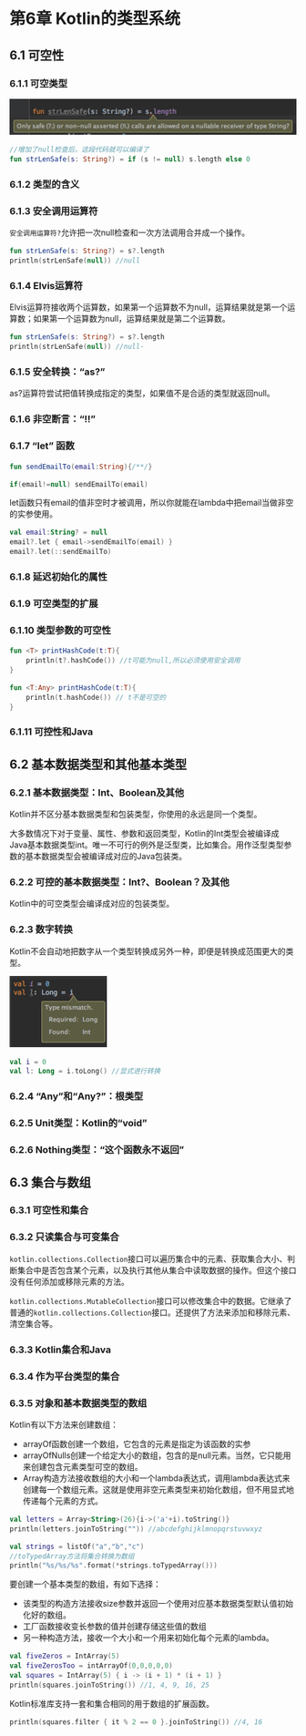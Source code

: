 # 第6章 Kotlin的类型系统

## 6.1 可空性

### 6.1.1 可空类型

![](.gitbook/assets/image%20%284%29.png)

```kotlin
//增加了null检查后，这段代码就可以编译了
fun strLenSafe(s: String?) = if (s != null) s.length else 0
```

### 6.1.2 类型的含义

### 6.1.3 安全调用运算符

`安全调用运算符?`允许把一次null检查和一次方法调用合并成一个操作。

```kotlin
fun strLenSafe(s: String?) = s?.length
println(strLenSafe(null)) //null
```

### 6.1.4 Elvis运算符

Elvis运算符接收两个运算数，如果第一个运算数不为null，运算结果就是第一个运算数；如果第一个运算数为null，运算结果就是第二个运算数。

```kotlin
fun strLenSafe(s: String?) = s?.length
println(strLenSafe(null)) //null·
```

### 6.1.5 安全转换：“as?”

as?运算符尝试把值转换成指定的类型，如果值不是合适的类型就返回null。

### 6.1.6 非空断言：“!!”

### 6.1.7 “let” 函数

```kotlin
fun sendEmailTo(email:String){/**/}
```

```kotlin
if(email!=null) sendEmailTo(email)
```

let函数只有email的值非空时才被调用，所以你就能在lambda中把email当做非空的实参使用。

```kotlin
val email:String? = null
email?.let { email->sendEmailTo(email) }
email?.let(::sendEmailTo)
```

### 6.1.8 延迟初始化的属性

### 6.1.9 可空类型的扩展

### 6.1.10 类型参数的可空性

```kotlin
fun <T> printHashCode(t:T){
    println(t?.hashCode()) //t可能为null,所以必须使用安全调用
}
```

```kotlin
fun <T:Any> printHashCode(t:T){
    println(t.hashCode()) // t不是可空的
}
```

### 6.1.11 可控性和Java

## 6.2 基本数据类型和其他基本类型

### 6.2.1 基本数据类型：Int、Boolean及其他

Kotlin并不区分基本数据类型和包装类型，你使用的永远是同一个类型。

大多数情况下对于变量、属性、参数和返回类型，Kotlin的Int类型会被编译成Java基本数据类型int。唯一不可行的例外是泛型类，比如集合。用作泛型类型参数的基本数据类型会被编译成对应的Java包装类。

### 6.2.2 可控的基本数据类型：Int?、Boolean？及其他

Kotlin中的可空类型会编译成对应的包装类型。

### 6.2.3 数字转换

Kotlin不会自动地把数字从一个类型转换成另外一种，即便是转换成范围更大的类型。

![](.gitbook/assets/image%20%285%29.png)

```kotlin
val i = 0
val l: Long = i.toLong() //显式进行转换
```

### 6.2.4 “Any”和“Any?”：根类型

### 6.2.5 Unit类型：Kotlin的“void”

### 6.2.6 Nothing类型：“这个函数永不返回”

## 6.3 集合与数组

### 6.3.1 可空性和集合

### 6.3.2 只读集合与可变集合

`kotlin.collections.Collection`接口可以遍历集合中的元素、获取集合大小、判断集合中是否包含某个元素，以及执行其他从集合中读取数据的操作。但这个接口没有任何添加或移除元素的方法。

`kotlin.collections.MutableCollection`接口可以修改集合中的数据。它继承了普通的`kotlin.collections.Collection`接口。 还提供了方法来添加和移除元素、清空集合等。

### 6.3.3 Kotlin集合和Java

### 6.3.4 作为平台类型的集合

### 6.3.5 对象和基本数据类型的数组

Kotlin有以下方法来创建数组：

* arrayOf函数创建一个数组，它包含的元素是指定为该函数的实参
* arrayOfNulls创建一个给定大小的数组，包含的是null元素。当然，它只能用来创建包含元素类型可空的数组。
* Array构造方法接收数组的大小和一个lambda表达式，调用lambda表达式来创建每一个数组元素。这就是使用非空元素类型来初始化数组，但不用显式地传递每个元素的方式。

```kotlin
val letters = Array<String>(26){i->('a'+i).toString()}
println(letters.joinToString("")) //abcdefghijklmnopqrstuvwxyz
```

```kotlin
val strings = listOf("a","b","c")
//toTypedArray方法将集合转换为数组
println("%s/%s/%s".format(*strings.toTypedArray()))
```

要创建一个基本类型的数组，有如下选择：

* 该类型的构造方法接收size参数并返回一个使用对应基本数据类型默认值初始化好的数组。
* 工厂函数接收变长参数的值并创建存储这些值的数组
* 另一种构造方法，接收一个大小和一个用来初始化每个元素的lambda。

```kotlin
val fiveZeros = IntArray(5)
val fiveZerosToo = intArrayOf(0,0,0,0,0)
val squares = IntArray(5) { i -> (i + 1) * (i + 1) }
println(squares.joinToString()) //1, 4, 9, 16, 25
```

Kotlin标准库支持一套和集合相同的用于数组的扩展函数。

```kotlin
println(squares.filter { it % 2 == 0 }.joinToString()) //4, 16
```

